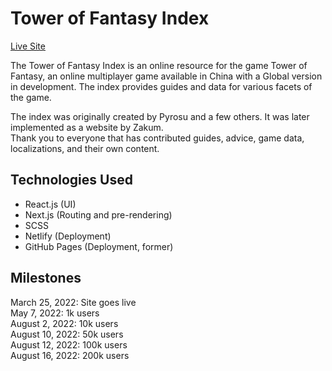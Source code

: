 # Tower of Fantasy Index
[Live Site](https://toweroffantasy.info)  

The Tower of Fantasy Index is an online resource for the game Tower of Fantasy, an online multiplayer game available in China with a Global version in development. The index provides guides and data for various facets of the game.

The index was originally created by Pyrosu and a few others. It was later implemented as a website by Zakum.  
Thank you to everyone that has contributed guides, advice, game data, localizations, and their own content.

## Technologies Used
- React.js (UI)
- Next.js (Routing and pre-rendering)
- SCSS
- Netlify (Deployment)
- GitHub Pages (Deployment, former)

## Milestones
March 25, 2022: Site goes live  
May 7, 2022: 1k users  
August 2, 2022: 10k users  
August 10, 2022: 50k users  
August 12, 2022: 100k users  
August 16, 2022: 200k users  